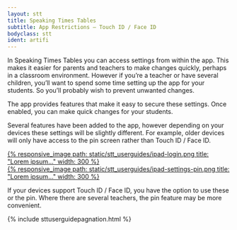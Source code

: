 ```yaml
---
layout: stt
title: Speaking Times Tables
subtitle: App Restrictions – Touch ID / Face ID
bodyclass: stt
ident: artifi
---
```

In Speaking Times Tables you can access settings from within the app. This makes it easier for parents and teachers to make changes quickly, perhaps in a classroom environment.
However if you’re a teacher or have several children, you’ll want to spend some time setting up the app for your students. So you’ll probably wish to prevent unwanted changes.

The app provides features that make it easy to secure these settings. Once enabled, you can make quick changes for your students.

Several features have been added to the app, however depending on your devices these settings will be slightly different. For example, older devices will only have access to the pin screen rather than Touch ID / Face ID.

<div class="container-table">
	<div class="row table-row">
		<div class="col-xs-12 col-sm-6 full-height" style="">
	        <div class="center-block">
	        	<a href="{{ site.baseurl }}/static/stt_userguides/ipad-login.png" class="thickbox">
					{% responsive_image path: static/stt_userguides/ipad-login.png title: "Lorem ipsum..." width: 300 %}
				</a>
			</div>
		</div>
		<div class="col-xs-12 col-sm-6 full-height mobile-pt" style="">
			 <div class="center-block">
	        	<a href="{{ site.baseurl }}/static/stt_userguides/ipad-settings-pin.png" class="thickbox">
				{% responsive_image path: static/stt_userguides/ipad-settings-pin.png title: "Lorem ipsum..." width: 300 %}
				</a>
			</div>
		</div>
	</div>
</div>

If your devices support Touch ID / Face ID, you have the option to use these or the pin. Where there are several teachers, the pin feature may be more convenient.

{% include sttuserguidepagnation.html %}



